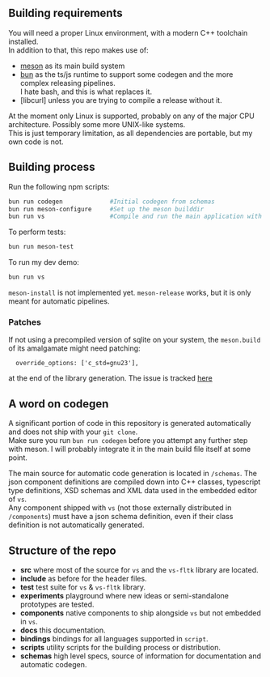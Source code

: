 ## Building requirements
You will need a proper Linux environment, with a modern C++ toolchain installed.  
In addition to that, this repo makes use of:
- [meson](https://mesonbuild.com/) as its main build system
- [bun](https://bun.sh/) as the ts/js runtime to support some codegen and the more complex releasing pipelines.  
   I hate bash, and this is what replaces it.
- [libcurl] unless you are trying to compile a release without it.

At the moment only Linux is supported, probably on any of the major CPU architecture. Possibly some more UNIX-like systems.  
This is just temporary limitation, as all dependencies are portable, but my own code is not.

## Building process
Run the following npm scripts:
```bash
bun run codegen             #Initial codegen from schemas
bun run meson-configure     #Set up the meson builddir
bun run vs                  #Compile and run the main application with the demo xml.
```

To perform tests:
```bash
bun run meson-test
```

To run my dev demo:
```bash
bun run vs
```

`meson-install` is not implemented yet. `meson-release` works, but it is only meant for automatic pipelines.

### Patches
If not using a precompiled version of sqlite on your system, the `meson.build` of its amalgamate might need patching:
```
  override_options: ['c_std=gnu23'],
```
at the end of the library generation. The issue is tracked [here](https://github.com/mesonbuild/wrapdb/issues/1747)

## A word on codegen
A significant portion of code in this repository is generated automatically and does not ship with your `git clone`.  
Make sure you run `bun run codegen` before you attempt any further step with meson. I will probably integrate it in the main build file itself at some point.  

The main source for automatic code generation is located in `/schemas`. The json component definitions are compiled down into C++ classes, typescript type definitions, XSD schemas and XML data used in the embedded editor of `vs`.  
Any component shipped with `vs` (not those externally distributed in `/components`) must have a json schema definition, even if their class definition is not automatically generated. 

## Structure of the repo
- **src** where most of the source for `vs` and the `vs-fltk` library are located.
- **include** as before for the header files.
- **test** test suite for `vs` & `vs-fltk` library.
- **experiments** playground where new ideas or semi-standalone prototypes are tested.
- **components** native components to ship alongside `vs` but not embedded in `vs`.
- **docs** this documentation.
- **bindings** bindings for all languages supported in `script`.
- **scripts** utility scripts for the building process or distribution.
- **schemas** high level specs, source of information for documentation and automatic codegen.

